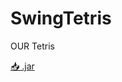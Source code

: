# SwingTetris
OUR Tetris

[📥 .jar](https://github.com/arschedev/SwingTetris/raw/develop/out/artifacts/Tetris_jar/Tetris.jar)